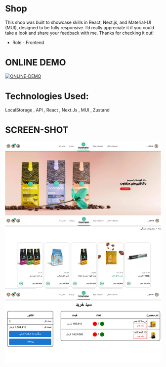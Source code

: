 # Shop
This shop was built to showcase skills in React, Next.js, and Material-UI (MUI), designed to be fully responsive. I’d really appreciate it if you could take a look and share your feedback with me. Thanks for checking it out!

- Role - Frontend

# ONLINE DEMO
[![ONLINE-DEMO](https://img.shields.io/badge/online-Demo-green)](https://shop-flame-pi.vercel.app/)
# Technologies Used:
 LocalStorage , API , React , Next.Js , MUI , Zustand
 # SCREEN-SHOT
<img src="public/ss/2.png" >
<img src="public/ss/3.png" >
<img src="public/ss/1.png" >
